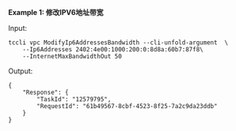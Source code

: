 **Example 1: 修改IPV6地址带宽**



Input: 

```
tccli vpc ModifyIp6AddressesBandwidth --cli-unfold-argument  \
    --Ip6Addresses 2402:4e00:1000:200:0:8d8a:60b7:87f8\
    --InternetMaxBandwidthOut 50
```

Output: 
```
{
    "Response": {
        "TaskId": "12579795",
        "RequestId": "61b49567-8cbf-4523-8f25-7a2c9da23ddb"
    }
}
```

